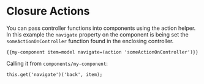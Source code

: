 # Closure Actions

You can pass controller functions into components using the action helper.
In this example the `navigate` property on the component is being set the `someActionOnController` function found in the enclosing controller.

```
{{my-component item=model navigate=(action 'someActionOnController')}}
```

Calling it from `components/my-component`:

```
this.get('navigate')('back', item);
```
